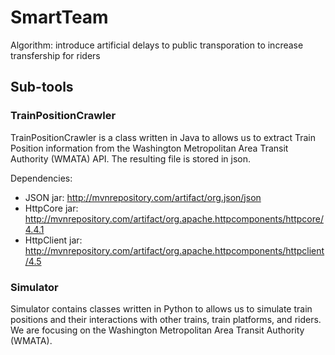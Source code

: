 # SmartTeam

Algorithm: introduce artificial delays to public transporation to increase transfership for riders

## Sub-tools

### TrainPositionCrawler
TrainPositionCrawler is a class written in Java to allows us to extract Train Position information from the Washington Metropolitan Area Transit Authority (WMATA) API. The resulting file is stored in json.

Dependencies:

* JSON jar: http://mvnrepository.com/artifact/org.json/json
* HttpCore jar: http://mvnrepository.com/artifact/org.apache.httpcomponents/httpcore/4.4.1
* HttpClient jar: http://mvnrepository.com/artifact/org.apache.httpcomponents/httpclient/4.5

### Simulator
Simulator contains classes written in Python to allows us to simulate train positions and their interactions with other trains, train platforms, and riders. We are focusing on the Washington Metropolitan Area Transit Authority (WMATA).
